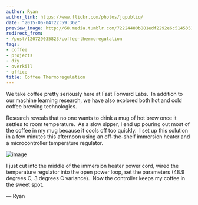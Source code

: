 ```yaml
---
author: Ryan
author_link: https://www.flickr.com/photos/jqpubliq/
date: "2015-06-04T22:59:36Z"
preview_image: http://68.media.tumblr.com/72224480b881edf2292e6c5145351411/tumblr_inline_npfzn7D0tB1ts2crc_540.jpg
redirect_from:
- /post/120729035823/coffee-thermoregulation
tags:
- coffee
- projects
- diy
- overkill
- office
title: Coffee Thermoregulation
---
```


We take coffee pretty seriously here at Fast Forward Labs.  In addition to our machine learning research, we have also explored both hot and cold coffee brewing technologies.

Research reveals that no one wants to drink a mug of hot brew once it settles to room temperature.  As a slow sipper, I end up pouring out most of the coffee in my mug because it cools off too quickly.  I set up this solution in a few minutes this afternoon using an off-the-shelf immersion heater and a microcontroller temperature regulator.

<img src="http://68.media.tumblr.com/72224480b881edf2292e6c5145351411/tumblr_inline_npfzn7D0tB1ts2crc_540.jpg" alt="image"/>

I just cut into the middle of the immersion heater power cord, wired the temperature regulator into the open power loop, set the parameters (48.9 degrees C, 3 degrees C variance).  Now the controller keeps my coffee in the sweet spot.

<p>— Ryan</p>
